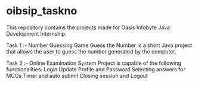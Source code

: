 # oibsip_taskno
This repository contains the projects made for Oasis Infobyte Java Development Internship.

Task 1 :- Number Guessing Game
Guess the Number is a short Java project that allows the user to guess the number generated by the computer.

Task 2 :- Online Examination System
Project is capable of the following functionalities:
 Login
 Update Profile and Password
 Selecting answers for MCQs
 Timer and auto submit
 Closing session and Logout

